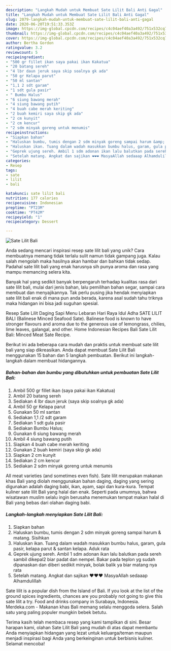 ```yaml
---
description: "Langkah Mudah untuk Membuat Sate Lilit Bali Anti Gagal"
title: "Langkah Mudah untuk Membuat Sate Lilit Bali Anti Gagal"
slug: 2079-langkah-mudah-untuk-membuat-sate-lilit-bali-anti-gagal
date: 2020-06-20T19:51:33.353Z
image: https://img-global.cpcdn.com/recipes/c4c04aef40a3a492/751x532cq70/sate-lilit-bali-foto-resep-utama.jpg
thumbnail: https://img-global.cpcdn.com/recipes/c4c04aef40a3a492/751x532cq70/sate-lilit-bali-foto-resep-utama.jpg
cover: https://img-global.cpcdn.com/recipes/c4c04aef40a3a492/751x532cq70/sate-lilit-bali-foto-resep-utama.jpg
author: Bertha Gordon
ratingvalue: 3.2
reviewcount: 5
recipeingredient:
- "500 gr fillet ikan saya pakai ikan Kakatua"
- "20 batang sereh"
- "4 lbr daun jeruk saya skip soalnya gk ada"
- "50 gr Kelapa parut"
- "50 ml santan"
- "1,1 2 sdt garam"
- "1 sdt gula pasir"
- " Bumbu Halus"
- "6 siung bawang merah"
- "4 siung bawang putih"
- "4 buah cabe merah keriting"
- "2 buah kemiri saya skip gk ada"
- "2 cm kunyit"
- "2 cm kencur"
- "2 sdm minyak goreng untuk menumis"
recipeinstructions:
- "Siapkan bahan"
- "Haluskan bumbu, tumis dengan 2 sdm minyak goreng sampai harum &amp; matang. Sisihkan"
- "Haluskan ikan. Tuang dalam wadah masukkan bumbu halus, garam, gula pasir, kelapa parut &amp; santan kelapa. Aduk rata"
- "Geprek ujung sereh. Ambil 1 sdm adonan ikan lalu balutkan pada sereh sambil dikepal2 biar padat dan nempel. Bakar pada teplon yg sudah dipanaskan dan diberi sedikit minyak, bolak balik ya biar matang nya rata"
- "Setelah matang. Angkat dan sajikan ❤️❤️❤️ MasyaAllah sedaaap Alhamdulillah"
categories:
- Resep
tags:
- sate
- lilit
- bali

katakunci: sate lilit bali 
nutrition: 177 calories
recipecuisine: Indonesian
preptime: "PT23M"
cooktime: "PT42M"
recipeyield: "1"
recipecategory: Dessert

---
```



![Sate Lilit Bali](https://img-global.cpcdn.com/recipes/c4c04aef40a3a492/751x532cq70/sate-lilit-bali-foto-resep-utama.jpg)

Anda sedang mencari inspirasi resep sate lilit bali yang unik? Cara membuatnya memang tidak terlalu sulit namun tidak gampang juga. Kalau salah mengolah maka hasilnya akan hambar dan bahkan tidak sedap. Padahal sate lilit bali yang enak harusnya sih punya aroma dan rasa yang mampu memancing selera kita.

Banyak hal yang sedikit banyak berpengaruh terhadap kualitas rasa dari sate lilit bali, mulai dari jenis bahan, lalu pemilihan bahan segar, sampai cara membuat dan menyajikannya. Tak perlu pusing jika hendak menyiapkan sate lilit bali enak di mana pun anda berada, karena asal sudah tahu triknya maka hidangan ini bisa jadi suguhan spesial.

Resep Sate Lilit Daging Sapi Menu Lebaran Hari Raya Idul Adha SATE LILIT BALI (Balinese Minced Seafood Sate). Balinese food is known to have stronger flavours and aroma due to the generous use of lemongrass, chilies, lime leaves, galangal, and other. Home Indonesian Recipes Bali Sate Lilit Bali: Minced Meat Sate Recipe.


Berikut ini ada beberapa cara mudah dan praktis untuk membuat sate lilit bali yang siap dikreasikan. Anda dapat membuat Sate Lilit Bali menggunakan 15 bahan dan 5 langkah pembuatan. Berikut ini langkah-langkah dalam membuat hidangannya.

<!--inarticleads1-->

##### Bahan-bahan dan bumbu yang dibutuhkan untuk pembuatan Sate Lilit Bali:

1. Ambil 500 gr fillet ikan (saya pakai ikan Kakatua)
1. Ambil 20 batang sereh
1. Sediakan 4 lbr daun jeruk (saya skip soalnya gk ada)
1. Ambil 50 gr Kelapa parut
1. Gunakan 50 ml santan
1. Sediakan 1,1 /2 sdt garam
1. Sediakan 1 sdt gula pasir
1. Sediakan  Bumbu Halus;
1. Gunakan 6 siung bawang merah
1. Ambil 4 siung bawang putih
1. Siapkan 4 buah cabe merah keriting
1. Gunakan 2 buah kemiri (saya skip gk ada)
1. Siapkan 2 cm kunyit
1. Sediakan 2 cm kencur
1. Sediakan 2 sdm minyak goreng untuk menumis


All meat varieties (and sometimes even fish). Sate lilit merupakan makanan khas Bali yang diolah menggunakan bahan daging, daging yang sering digunakan adalah daging babi, ikan, ayam, sapi dan kura-kura. Tempat kuliner sate lilit Bali yang halal dan enak. Seperti pada umumnya, bahwa wisatawan muslim selalu ingin berusaha menemukan tempat makan halal di Bali yang bebas dari olahan daging babi. 

<!--inarticleads2-->

##### Langkah-langkah menyiapkan Sate Lilit Bali:

1. Siapkan bahan
1. Haluskan bumbu, tumis dengan 2 sdm minyak goreng sampai harum &amp; matang. Sisihkan
1. Haluskan ikan. Tuang dalam wadah masukkan bumbu halus, garam, gula pasir, kelapa parut &amp; santan kelapa. Aduk rata
1. Geprek ujung sereh. Ambil 1 sdm adonan ikan lalu balutkan pada sereh sambil dikepal2 biar padat dan nempel. Bakar pada teplon yg sudah dipanaskan dan diberi sedikit minyak, bolak balik ya biar matang nya rata
1. Setelah matang. Angkat dan sajikan ❤️❤️❤️ MasyaAllah sedaaap Alhamdulillah


Sate lilit is a popular dish from the Island of Bali. If you look at the list of the ground spices ingredients, chances are you probably not going to give this sate lilit a try. Food and drinks company in Surabaya, Indonesia. Merdeka.com - Makanan khas Bali memang selalu menggoda selera. Salah satu yang paling populer mungkin bebek betutu. 

Terima kasih telah membaca resep yang kami tampilkan di sini. Besar harapan kami, olahan Sate Lilit Bali yang mudah di atas dapat membantu Anda menyiapkan hidangan yang lezat untuk keluarga/teman maupun menjadi inspirasi bagi Anda yang berkeinginan untuk berbisnis kuliner. Selamat mencoba!
